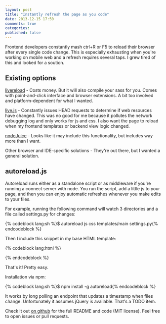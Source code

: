 ```yaml
---
layout: post
title: "Instantly refresh the page as you code"
date: 2013-12-15 17:50
comments: true
categories:
published: false
---
```


Frontend developers constantly mash ctrl+R or F5 to reload their browser after every single code change.  This is especially exhausting when you're working on mobile web and a refresh requires several taps.  I grew tired of this and looked for a soution.

## Existing options

[livereload](http://livereload.com) - Costs money.  But it will also compile your sass for you.  Comes with point-and-click interface and browser extensions.  A bit too involved and platform-dependent for what I wanted.

[live.js](http://livejs.com/) - Constantly issues HEAD requests to determine if web resources have changed.  This was no good for me because it pollutes the network debugging log and only works for js and css.  I also want the page to reload when my frontend templates or backend view logic changed.

[nodeJuice](http://nodejuice.com/) - Looks like it may include this functionality, but includes way more than I want.

Other browser and IDE-specific solutions - They're out there, but I wanted a general solution.

## autoreload.js

Autoreload runs either as a standalone script or as middleware if you're running a connect server with node.  You run the script, add a little js to your page, and then you can enjoy automatic refreshes whenever you make edits to your files.

For example, running the following command will watch 3 directories and a file called settings.py for changes:

{% codeblock lang:sh %}$ autoreload js css templates/main settings.py{% endcodeblock %}

Then I include this snippet in my base HTML template:

{% codeblock lang:html  %}
<script src="http://localhost:60000/autoreload.js"></script>

<!-- Sometime later ... -->

<script>
AutoReload.Watch();
</script>

{% endcodeblock %}

That's it!  Pretty easy.

Installation via npm:

{% codeblock lang:sh %}$ npm install -g autoreload{% endcodeblock %}

It works by long polling an endpoint that updates a timestamp when files change.  Unfortunately it assumes jQuery is available.  That's a TODO item.

Check it out [on github](http://github.com/typpo/autoreload) for the full README and code (MIT license).  Feel free to open issues or pull requests.
